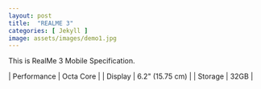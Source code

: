 ```yaml
---
layout: post
title:  "REALME 3"
categories: [ Jekyll ]
image: assets/images/demo1.jpg
---
```


This is RealMe 3 Mobile Specification. 




|      Performance      |       Octa Core          |
|      Display          |     6.2" (15.75 cm)      |
|      Storage          |           32GB           | 

